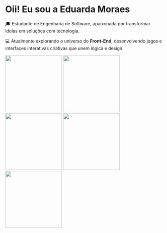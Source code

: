 # Oii! Eu sou a Eduarda Moraes

🎓 Estudante de Engenharia de Software, apaixonada por transformar ideias em soluções com tecnologia.

💻 Atualmente explorando o universo do **Front-End**, desenvolvendo jogos e interfaces interativas criativas que unem lógica e design.

<div>
  <img height="180em" src="https://github-readme-stats.vercel.app/api?username=moraeseduardaa&show_icons=true&theme=radical&count_private=true&bg_color=00000000"/>
   <img height="180em" src="https://github-readme-stats.vercel.app/api?username=moraeseduardaa&show_icons=true&theme=outrun&count_private=true&bg_color=00000000"/>
   <img height="180em" src="https://github-readme-stats.vercel.app/api?username=moraeseduardaa&show_icons=true&theme=jolly&count_private=true&bg_color=00000000"/>
  <img height="180em" src="https://github-readme-stats.vercel.app/api?username=moraeseduardaa&show_icons=true&count_private=true&title_color=ff69b4&text_color=9b59b6&icon_color=ff69b4&bg_color=00000000&border_color=00000000"/>


  
  <img height="180em" src="https://github-readme-stats.vercel.app/api/top-langs/?username=moraeseduardaa&layout=compact&langs_count=16&theme=dracula&bg_color=00000000"/>
</div>






